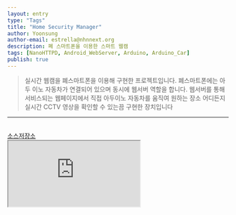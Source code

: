 ```yaml
---
layout: entry
type: "Tags"
title: "Home Security Manager"
author: Yoonsung
author-email: estrella@nhnnext.org
description: 폐 스마트폰을 이용한 스마트 웹캠
tags: [NanoHTTPD, Android_WebServer, Arduino, Arduino_Car]
publish: true
---
```


> 실시간 웹캠을 폐스마트폰을 이용해 구현한 프로젝트입니다. 폐스마트폰에는 아두 이노 자동차가 연결되어 있으며 동시에 웹서버 역할을 합니다.
웹서버를 통해 서비스되는 웹페이지에서 직접 아두이노 자동차를 움직여 원하는 장소 어디든지 실시간 CCTV 영상을 확인할 수 있는끔 구현한 장치입니다

***

<br/>
<a href="https://github.com/YoonSung/HomeSecurityManager">소스저장소</a>
<div class="youtube">
	<iframe src="http://www.youtube.com/embed/U_dBE1CPxpM?autoplay=1" class="video"></iframe>
</div>